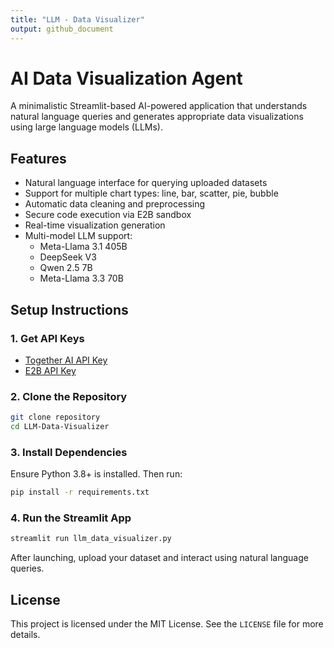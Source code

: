 ```yaml
---
title: "LLM - Data Visualizer"
output: github_document
---
```


# AI Data Visualization Agent

A minimalistic Streamlit-based AI-powered application that understands natural language queries and generates appropriate data visualizations using large language models (LLMs).

## Features

- Natural language interface for querying uploaded datasets  
- Support for multiple chart types: line, bar, scatter, pie, bubble  
- Automatic data cleaning and preprocessing  
- Secure code execution via E2B sandbox  
- Real-time visualization generation  
- Multi-model LLM support:
  - Meta-Llama 3.1 405B  
  - DeepSeek V3  
  - Qwen 2.5 7B  
  - Meta-Llama 3.3 70B  

## Setup Instructions

### 1. Get API Keys

- [Together AI API Key](https://api.together.ai/signin)  
- [E2B API Key](https://e2b.dev/docs/legacy/getting-started/api-key)  

### 2. Clone the Repository

```bash
git clone repository
cd LLM-Data-Visualizer
```

### 3. Install Dependencies

Ensure Python 3.8+ is installed. Then run:

```bash
pip install -r requirements.txt
```

### 4. Run the Streamlit App

```bash
streamlit run llm_data_visualizer.py
```

After launching, upload your dataset and interact using natural language queries.

## License

This project is licensed under the MIT License. See the `LICENSE` file for more details.


